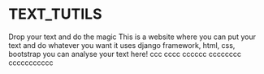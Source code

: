 # TEXT_TUTILS
Drop your text and do the magic
This is a website where you can put your text and do whatever you want
it uses django framework, html, css, bootstrap
you can analyse your text here!
ccc
cccc
cccccc
cccccccc
ccccccccccc
